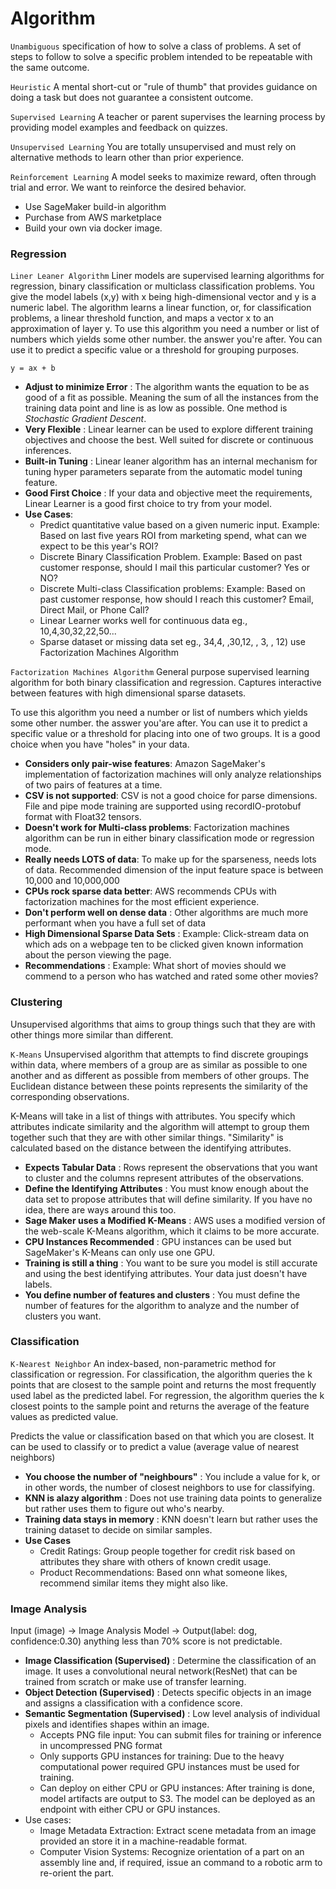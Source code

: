 # Algorithm
`Unambiguous` specification of how to solve a class of problems. A set of steps to follow to solve a specific problem intended to be repeatable with the same outcome.

`Heuristic` A mental short-cut or "rule of thumb" that provides guidance on doing a task but does not guarantee a consistent outcome.

`Supervised Learning` A teacher or parent supervises the learning process by providing model examples and feedback on quizzes.

`Unsupervised Learning` You are totally unsupervised and must rely on alternative methods to learn other than prior experience.

`Reinforcement Learning` A model seeks to maximize reward, often through trial and error. We want to reinforce the desired behavior.

* Use SageMaker build-in algorithm
* Purchase from AWS marketplace
* Build your own via docker image.

### Regression
`Liner Leaner Algorithm` Liner models are supervised learning algorithms for regression, binary classification or multiclass classification problems. You give the model labels (x,y) with x being high-dimensional vector and y is a numeric label. The algorithm learns a linear function, or, for classification problems, a linear threshold function, and maps a vector x to an approximation of layer y.
To use this algorithm you need a number or list of numbers which yields some other number. the answer you're after. You can use it to predict a specific value or a threshold for grouping purposes.

```
y = ax + b

```

* __Adjust to minimize Error__ : The algorithm wants the equation to be as good of a fit as possible. Meaning the sum of all the instances from the training data point and line is as low as possible. One method is _Stochastic Gradient Descent_.
* __Very Flexible__ : Linear learner can be used to explore different training objectives and choose the best. Well suited for discrete or continuous inferences.
* __Built-in Tuning__ : Linear leaner algorithm has an internal mechanism for tuning hyper parameters separate from the automatic model tuning feature.
* __Good First Choice__ : If your data and objective meet the requirements, Linear Learner is a good first choice to try from your model. 
* __Use Cases__: 
  * Predict quantitative value based on a given numeric input. Example: Based on last five years ROI from marketing spend, what can we expect to be this year's ROI?
  * Discrete Binary Classification Problem. Example: Based on past customer response, should I mail this particular customer? Yes or NO?
  * Discrete Multi-class Classification problems: Example: Based on past customer response, how should I reach this customer? Email, Direct Mail, or Phone Call?
  * Linear Learner works well for continuous data eg., 10,4,30,32,22,50... 
  * Sparse dataset or missing data set eg., 34,4, ,30,12, , 3, , 12) use Factorization Machines Algorithm

`Factorization Machines Algorithm` General purpose supervised learning algorithm for both binary classification and regression. Captures interactive between features with high dimensional sparse datasets. 
 
To use this algorithm you need a number or list of numbers which yields some other number. the asswer you'are after. You can use it to predict a specific value or a threshold for placing into one of two groups. It is a good choice when you have "holes" in your data.

* __Considers only pair-wise features__: Amazon SageMaker's implementation of factorization machines will only analyze relationships of two pairs of features at a time.
* __CSV is not supported__: CSV is not a good choice for parse dimensions. File and pipe mode training are supported using recordIO-protobuf format with Float32 tensors.
* __Doesn't work for Multi-class problems__: Factorization machines algorithm can be run in either binary classification mode or regression mode.
* __Really needs LOTS of data__: To make up for the sparseness, needs lots of data. Recommended dimension of the input feature space is between 10,000 and 10,000,000
* __CPUs rock sparse data better__: AWS recommends CPUs with factorization machines for the most efficient experience.
* __Don't perform well on dense data__ : Other algorithms are much more performant when you have a full set of data
* __High Dimensional Sparse Data Sets__ : Example: Click-stream data on which ads on a webpage ten to be clicked given known information about the person viewing the page.
* __Recommendations__ : Example: What short of movies should we commend to a person who has watched and rated some other movies?

### Clustering
Unsupervised algorithms that aims to group things such that they are with other things more similar than different.

`K-Means` Unsupervised algorithm that attempts to find discrete groupings within data, where members of a group are as similar as possible to one another and as different as possible from members of other groups. The Euclidean distance between these points represents the similarity of the corresponding observations.

K-Means will take in a list of things with attributes. You specify which attributes indicate similarity and the algorithm will attempt to group them together such that they are with other similar things. "Similarity" is calculated based on the distance between the identifying attributes.

* __Expects Tabular Data__ : Rows represent the observations that you want to cluster and the columns represent attributes of the observations.
* __Define the Identifying Attributes__ : You must know enough about the data set to propose attributes that will define similarity. If you have no idea, there are ways around this too.
* __Sage Maker uses a Modified K-Means__ : AWS uses a modified version of the web-scale K-Means algorithm, which it claims to be more accurate.
* __CPU Instances Recommended__ : GPU instances can be used but SageMaker's K-Means can only use one GPU.
* __Training is still a thing__ : You want to be sure you model is still accurate and using the best identifying attributes. Your data just doesn't have labels.
* __You define number of features and clusters__ : You must define the number of features for the algorithm to analyze and the number of clusters you want.

### Classification
`K-Nearest Neighbor` An index-based, non-parametric method for classification or regression. For classification, the algorithm queries the k points that are closest to the sample point and returns the most frequently used label as the predicted label. For regression, the algorithm queries the k closest points to the sample point and returns the average of the feature values as predicted value.

Predicts the value or classification based on that which you are closest. It can be used to classify or to predict a value (average value of nearest neighbors)

* __You choose the number of "neighbours"__ : You include a value for k, or in other words, the number of closest neighbors to use for classifying.
* __KNN is alazy algorithm__ : Does not use training data points to generalize but rather uses them to figure out who's nearby.
* __Training data stays in memory__ : KNN doesn't learn but rather uses the training dataset to decide on similar samples.
* __Use Cases__
  * Credit Ratings: Group people together for credit risk based on attributes they share with others of known credit usage.
  * Product Recommendations: Based onn what someone likes, recommend similar items they might also like.
  
### Image Analysis

Input (image) -> Image Analysis Model -> Output(label: dog, confidence:0.30) anything less than 70% score is not predictable.
* __Image Classification (Supervised)__ : Determine the classification of an image. It uses a convolutional neural network(ResNet) that can be trained from scratch or make use of transfer learning.
* __Object Detection (Supervised)__ : Detects specific objects in an image and assigns a classification with a confidence score.
* __Semantic Segmentation (Supervised)__ : Low level analysis of individual pixels and identifies shapes within an image.
  * Accepts PNG file input: You can submit files for training or inference in uncompressed PNG format
  * Only supports GPU instances for training: Due to the heavy computational power required GPU instances must be used for training.
  * Can deploy on either CPU or GPU instances: After training is done, model artifacts are output to S3. The model can be deployed as an endpoint with either CPU or GPU instances.
* Use cases:
  * Image Metadata Extraction: Extract scene metadata from an image provided an store it in a machine-readable format.
  * Computer Vision Systems: Recognize orientation of a part on an assembly line and, if required, issue an command to a robotic arm to re-orient the part.

